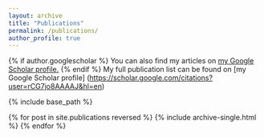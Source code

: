 ```yaml
---
layout: archive
title: "Publications"
permalink: /publications/
author_profile: true
---
```


{% if author.googlescholar %}
  You can also find my articles on <u><a href="{{author.googlescholar}}">my Google Scholar profile</a>.</u>
{% endif %}
My full publication list can be found on [my Google Scholar profile] (https://scholar.google.com/citations?user=rCG7jo8AAAAJ&hl=en)

{% include base_path %}

{% for post in site.publications reversed %}
  {% include archive-single.html %}
{% endfor %}
